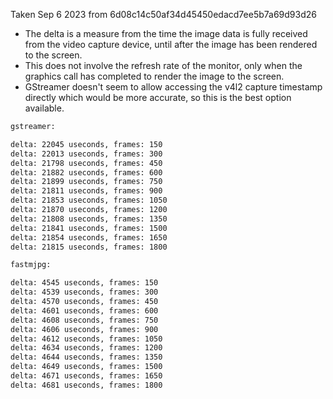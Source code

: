 Taken Sep 6 2023 from 6d08c14c50af34d45450edacd7ee5b7a69d93d26

+ The delta is a measure from the time the image data is fully received from the video capture device, until after the image has been rendered to the screen.
+ This does not involve the refresh rate of the monitor, only when the graphics call has completed to render the image to the screen.
+ GStreamer doesn't seem to allow accessing the v4l2 capture timestamp directly which would be more accurate, so this is the best option available.

```sh
gstreamer:

delta: 22045 useconds, frames: 150
delta: 22013 useconds, frames: 300
delta: 21798 useconds, frames: 450
delta: 21882 useconds, frames: 600
delta: 21899 useconds, frames: 750
delta: 21811 useconds, frames: 900
delta: 21853 useconds, frames: 1050
delta: 21870 useconds, frames: 1200
delta: 21808 useconds, frames: 1350
delta: 21841 useconds, frames: 1500
delta: 21854 useconds, frames: 1650
delta: 21815 useconds, frames: 1800
```

```sh
fastmjpg:

delta: 4545 useconds, frames: 150
delta: 4539 useconds, frames: 300
delta: 4570 useconds, frames: 450
delta: 4601 useconds, frames: 600
delta: 4608 useconds, frames: 750
delta: 4606 useconds, frames: 900
delta: 4612 useconds, frames: 1050
delta: 4634 useconds, frames: 1200
delta: 4644 useconds, frames: 1350
delta: 4649 useconds, frames: 1500
delta: 4671 useconds, frames: 1650
delta: 4681 useconds, frames: 1800
```